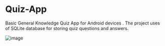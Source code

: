 # Quiz-App
Basic General Knowledge Quiz App for Android devices . The project uses of SQLite database for storing quiz questions and answers.


![image](https://github.com/MertYigit0/Quiz-App/assets/107271196/06da1aa8-e6f4-4a7c-981e-8d227d781ebd)
